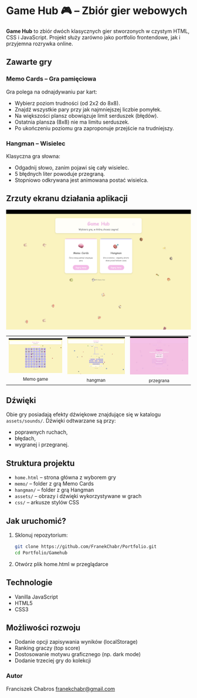 # Game Hub 🎮 – Zbiór gier webowych

**Game Hub** to zbiór dwóch klasycznych gier stworzonych w czystym HTML, CSS i JavaScript. Projekt służy zarówno jako portfolio frontendowe, jak i przyjemna rozrywka online.

## Zawarte gry

### Memo Cards – Gra pamięciowa

Gra polega na odnajdywaniu par kart:

- Wybierz poziom trudności (od 2x2 do 8x8).
- Znajdź wszystkie pary przy jak najmniejszej liczbie pomyłek.
- Na większości plansz obowiązuje limit serduszek (błędów).
- Ostatnia plansza (8x8) nie ma limitu serduszek.
- Po ukończeniu poziomu gra zaproponuje przejście na trudniejszy.

### Hangman – Wisielec

Klasyczna gra słowna:

- Odgadnij słowo, zanim pojawi się cały wisielec.
- 5 błędnych liter powoduje przegraną.
- Stopniowo odkrywana jest animowana postać wisielca.

## Zrzuty ekranu działania aplikacji

![home](assets/screenshots/home.png)

<table>
  <tr>
    <td align="center">
      <img src="assets/screenshots/memo.png" width="320"/><br/>
      <sub>Memo game</sub>
    </td>
    <td align="center">
      <img src="assets/screenshots/hangman.png" width="320"/><br/>
      <sub>hangman</sub>
    </td>
    <td align="center">
      <img src="assets/screenshots/lose.png" width="320"/><br/>
      <sub>przegrana</sub>
    </td>
  </tr>
</table>

## Dźwięki

Obie gry posiadają efekty dźwiękowe znajdujące się w katalogu `assets/sounds/`. Dźwięki odtwarzane są przy:

- poprawnych ruchach,
- błędach,
- wygranej i przegranej.

## Struktura projektu

- `home.html` – strona główna z wyborem gry  
- `memo/` – folder z grą Memo Cards  
- `hangman/` – folder z grą Hangman  
- `assets/` – obrazy i dźwięki wykorzystywane w grach  
- `css/` – arkusze stylów CSS  

## Jak uruchomić?

1. Sklonuj repozytorium:

   ```bash
   git clone https://github.com/FranekChabr/Portfolio.git
   cd Portfolio/Gamehub
   ```
2. Otwórz plik home.html w przeglądarce 

## Technologie
- Vanilla JavaScript
- HTML5
- CSS3

## Możliwości rozwoju
- Dodanie opcji zapisywania wyników (localStorage) 
- Ranking graczy (top score)
- Dostosowanie motywu graficznego (np. dark mode)
- Dodanie trzeciej gry do kolekcji

### Autor
Franciszek Chabros franekchabr@gmail.com
